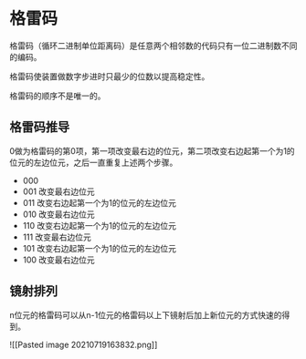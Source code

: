 # 格雷码

格雷码（循环二进制单位距离码）是任意两个相邻数的代码只有一位二进制数不同的编码。

格雷码使装置做数字步进时只最少的位数以提高稳定性。

格雷码的顺序不是唯一的。

## 格雷码推导

0做为格雷码的第0项，第一项改变最右边的位元，第二项改变右边起第一个为1的位元的左边位元，之后一直重复上述两个步骤。

- 000
- 001 改变最右边位元
- 011 改变右边起第一个为1的位元的左边位元 
- 010 改变最右边位元
- 110 改变右边起第一个为1的位元的左边位元 
- 111 改变最右边位元
- 101 改变右边起第一个为1的位元的左边位元 
- 100 改变最右边位元

## 镜射排列

n位元的格雷码可以从n-1位元的格雷码以上下镜射后加上新位元的方式快速的得到。

![[Pasted image 20210719163832.png]]